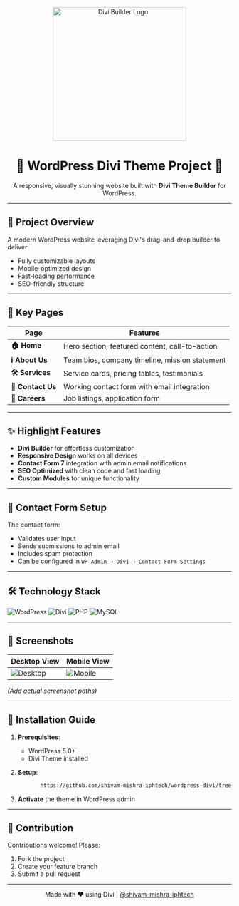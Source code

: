 
<p align="center">
  <img src="https://www.techwebers.com/wp-content/uploads/2022/12/DIVI-Builder.webp" alt="Divi Builder Logo" width="300"/>
</p>

<h1 align="center">🌟 WordPress Divi Theme Project 🌟</h1>

<p align="center">
  A responsive, visually stunning website built with <strong>Divi Theme Builder</strong> for WordPress.
</p>

---

## 🚀 Project Overview
A modern WordPress website leveraging Divi's drag-and-drop builder to deliver:
- Fully customizable layouts
- Mobile-optimized design
- Fast-loading performance
- SEO-friendly structure

---


## 📄 Key Pages
| Page | Features |
|------|----------|
| **🏠 Home** | Hero section, featured content, call-to-action |
| **ℹ️ About Us** | Team bios, company timeline, mission statement |
| **🛠️ Services** | Service cards, pricing tables, testimonials |
| **📩 Contact Us** | Working contact form with email integration |
| **💼 Careers** | Job listings, application form |

---

## ✨ Highlight Features
- **Divi Builder** for effortless customization
- **Responsive Design** works on all devices
- **Contact Form 7** integration with admin email notifications
- **SEO Optimized** with clean code and fast loading
- **Custom Modules** for unique functionality

---

## 📧 Contact Form Setup
The contact form:
- Validates user input
- Sends submissions to admin email
- Includes spam protection
- Can be configured in `WP Admin → Divi → Contact Form Settings`

---

## 🛠️ Technology Stack
![WordPress](https://img.shields.io/badge/WordPress-21759B?style=flat&logo=wordpress&logoColor=white)
![Divi](https://img.shields.io/badge/Divi_Theme-3a8fd6?style=flat&logo=elegantthemes&logoColor=white)
![PHP](https://img.shields.io/badge/PHP-777BB4?style=flat&logo=php&logoColor=white)
![MySQL](https://img.shields.io/badge/MySQL-4479A1?style=flat&logo=mysql&logoColor=white)

---

## 📸 Screenshots
| Desktop View | Mobile View |
|--------------|-------------|
| ![Desktop](screenshot-desktop.jpg) | ![Mobile](screenshot-mobile.jpg) |

*(Add actual screenshot paths)*

---

## 🚀 Installation Guide
1. **Prerequisites**:
   - WordPress 5.0+
   - Divi Theme installed

2. **Setup**:
   ```bash
          https://github.com/shivam-mishra-iphtech/wordpress-divi/tree/main/wp-content/themes/Divi
   ```

3. **Activate** the theme in WordPress admin

---

## 🤝 Contribution
Contributions welcome! Please:
1. Fork the project
2. Create your feature branch
3. Submit a pull request

---



<p align="center">
  Made with ❤️ using Divi | 
  <a href="[https://github.com/yourusername](https://github.com/shivam-mishra-iphtech/wordpress-divi.git)">@shivam-mishra-iphtech</a>
</p>


